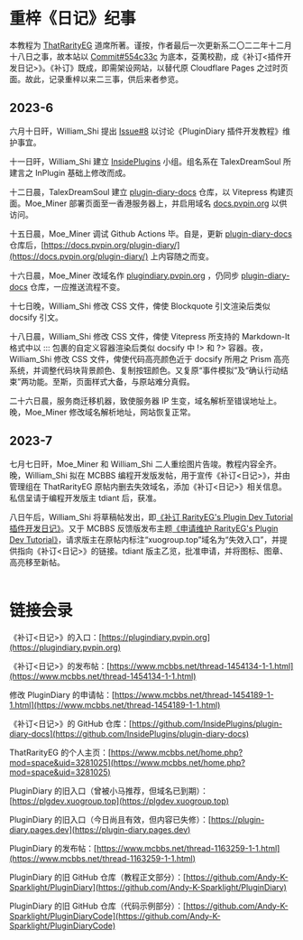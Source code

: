 # 重梓《日记》纪事

本教程为 [ThatRarityEG](https://www.mcbbs.net/home.php?mod=space&uid=3281025) 道席所著。谨按，作者最后一次更新系二〇二二年十二月十八日之事，故本站以 [Commit#554c33c](https://github.com/Andy-K-Sparklight/PluginDiary/commit/554c33c477e24974f77cf4cfa44d9bdaf5eb62a0) 为底本，芟荑校勘，成《补订<插件开发日记>》。《补订》既成，即需架设网站，以替代原 Cloudflare Pages 之过时页面。故此，记录重梓以来二三事，供后来者参览。

## 2023-6

六月十日旰，William_Shi 提出 [Issue#8](https://github.com/Andy-K-Sparklight/PluginDiary/issues/8) 以讨论《PluginDiary 插件开发教程》维护事宜。

十一日旰，William_Shi 建立 [InsidePlugins](https://github.com/InsidePlugins) 小组。组名系在 TalexDreamSoul 所建言之 InPlugin 基础上修改而成。

十二日晨，TalexDreamSoul 建立 [plugin-diary-docs](https://github.com/InsidePlugins/plugin-diary-docs) 仓库，以 Vitepress 构建页面。Moe_Miner 部署页面至一香港服务器上，并启用域名 [docs.pvpin.org](https://docs.pvpin.org) 以供访问。

十五日晨，Moe_Miner 调试 Github Actions 毕。自是，更新 [plugin-diary-docs](https://github.com/InsidePlugins/plugin-diary-docs) 仓库后，[https://docs.pvpin.org/plugin-diary/](https://docs.pvpin.org/plugin-diary/) 上内容随之而变。

十六日晨，Moe_Miner 改域名作 [plugindiary.pvpin.org](https://plugindiary.pvpin.org/) ，仍同步 [plugin-diary-docs](https://github.com/InsidePlugins/plugin-diary-docs) 仓库，一应推送流程不变。

十七日晚，William_Shi 修改 CSS 文件，俾使 Blockquote 引文渲染后类似 docsify 引文。

十八日晨，William_Shi 修改 CSS 文件，俾使 Vitepress 所支持的 Markdown-It 格式中以 ::: 包裹的自定义容器渲染后类似 docsify 中 !> 和 ?> 容器。夜，William_Shi 修改 CSS 文件，俾使代码高亮颜色近于 docsify 所用之 Prism 高亮系统，并调整代码块背景颜色、复制按钮颜色。又复原“事件模拟”及“确认行动结束”两功能。至斯，页面样式大备，与原站难分真假。

二十六日晨，服务商迁移机器，致使服务器 IP 生变，域名解析至错误地址上。晚，Moe_Miner 修改域名解析地址，网站恢复正常。

## 2023-7

七月七日旰，Moe_Miner 和 William_Shi 二人重绘图片告竣。教程内容全齐。晚，William_Shi 拟在 MCBBS 编程开发版发帖，用于宣传《补订<日记>》，并由管理组在 ThatRarityEG 原帖内删去失效域名，添加《补订<日记>》相关信息。私信呈请于编程开发版主 tdiant 后，获准。

八日午后，William_Shi 将草稿帖发出，即[《补订 RarityEG's Plugin Dev Tutorial 插件开发日记》](https://www.mcbbs.net/thread-1454134-1-1.html)。又于 MCBBS 反馈版发布主题[《申请维护 RarityEG's Plugin Dev Tutorial》](https://www.mcbbs.net/thread-1454189-1-1.html)，请求版主在原帖内标注“xuogroup.top”域名为“失效入口”，并提供指向《补订<日记>》的链接。tdiant 版主乙览，批准申请，并将图标、图章、高亮移至新帖。

![](data:image/png;base64,R0lGODlhAQABAIAAAAAAAP///yH5BAkAAAEALAAAAAABAAEAAAICTAEAOw==)

<!-- 用一个 1x1 像素的图片占位，让距离不那么逼仄。图片用 Base64 编码。 -->

# 链接会录

《补订<日记>》的入口：[https://plugindiary.pvpin.org](https://plugindiary.pvpin.org)

《补订<日记>》的发布帖：[https://www.mcbbs.net/thread-1454134-1-1.html](https://www.mcbbs.net/thread-1454134-1-1.html)

修改 PluginDiary 的申请帖：[https://www.mcbbs.net/thread-1454189-1-1.html](https://www.mcbbs.net/thread-1454189-1-1.html)

《补订<日记>》的 GitHub 仓库：[https://github.com/InsidePlugins/plugin-diary-docs](https://github.com/InsidePlugins/plugin-diary-docs)

ThatRarityEG 的个人主页：[https://www.mcbbs.net/home.php?mod=space&uid=3281025](https://www.mcbbs.net/home.php?mod=space&uid=3281025)

PluginDiary 的旧入口（曾被小马推荐，但域名已到期）：[https://plgdev.xuogroup.top](https://plgdev.xuogroup.top)

PluginDiary 的旧入口（今日尚且有效，但内容已失修）：[https://plugin-diary.pages.dev](https://plugin-diary.pages.dev)

PluginDiary 的发布帖：[https://www.mcbbs.net/thread-1163259-1-1.html](https://www.mcbbs.net/thread-1163259-1-1.html)

PluginDiary 的旧 GitHub 仓库（教程正文部分）：[https://github.com/Andy-K-Sparklight/PluginDiary](https://github.com/Andy-K-Sparklight/PluginDiary)

PluginDiary 的旧 GitHub 仓库（代码示例部分）：[https://github.com/Andy-K-Sparklight/PluginDiaryCode](https://github.com/Andy-K-Sparklight/PluginDiaryCode)